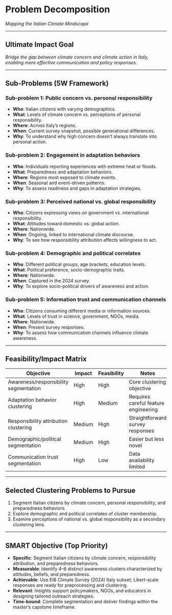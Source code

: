 # Problem Decomposition
*Mapping the Italian Climate Mindscape*  

---

## Ultimate Impact Goal
*Bridge the gap between climate concern and climate action in Italy, enabling more effective communication and policy responses.*

---

## Sub-Problems (5W Framework)

### Sub-problem 1: Public concern vs. personal responsibility
- **Who**: Italian citizens with varying demographics.  
- **What**: Levels of climate concern vs. perceptions of personal responsibility.  
- **Where**: Across Italy’s regions.  
- **When**: Current survey snapshot, possible generational differences.  
- **Why**: To understand why high concern doesn’t always translate into personal action.  

### Sub-problem 2: Engagement in adaptation behaviors
- **Who**: Individuals reporting experiences with extreme heat or floods.  
- **What**: Preparedness and adaptation behaviors.  
- **Where**: Regions most exposed to climate events.  
- **When**: Seasonal and event-driven patterns.  
- **Why**: To assess readiness and gaps in adaptation strategies.  

### Sub-problem 3: Perceived national vs. global responsibility
- **Who**: Citizens expressing views on government vs. international responsibility.  
- **What**: Attitudes toward domestic vs. global action.  
- **Where**: Nationwide.  
- **When**: Ongoing, linked to international climate discourse.  
- **Why**: To see how responsibility attribution affects willingness to act.  

### Sub-problem 4: Demographic and political correlates
- **Who**: Different political groups, age brackets, education levels.  
- **What**: Political preference, socio-demographic traits.  
- **Where**: Nationwide.  
- **When**: Captured in the 2024 survey.  
- **Why**: To explore socio-political drivers of awareness and action.  

### Sub-problem 5: Information trust and communication channels
- **Who**: Citizens consuming different media or information sources.  
- **What**: Levels of trust in science, government, NGOs, media.  
- **Where**: Nationwide.  
- **When**: Present survey responses.  
- **Why**: To assess how communication channels influence climate awareness.  

---

## Feasibility/Impact Matrix

| Objective | Impact | Feasibility | Notes |
|-----------|--------|-------------|-------|
| Awareness/responsibility segmentation | High | High | Core clustering objective |
| Adaptation behavior clustering | High | Medium | Requires careful feature engineering |
| Responsibility attribution clustering | Medium | High | Straightforward survey responses |
| Demographic/political segmentation | Medium | High | Easier but less novel |
| Communication trust segmentation | High | Low | Data availability limited |

---

## Selected Clustering Problems to Pursue
1. Segment Italian citizens by climate concern, personal responsibility, and preparedness behaviors.  
2. Explore demographic and political correlates of cluster membership.  
3. Examine perceptions of national vs. global responsibility as a secondary clustering lens.  

---

## SMART Objective (Top Priority)
- **Specific**: Segment Italian citizens by climate concern, responsibility attribution, and preparedness behaviors.  
- **Measurable**: Identify 4–6 distinct awareness clusters characterized by attitudes, beliefs, and preparedness.  
- **Achievable**: Use EIB Climate Survey (2024) Italy subset; Likert-scale responses are ready for preprocessing and clustering.  
- **Relevant**: Insights support policymakers, NGOs, and educators in designing tailored outreach strategies.  
- **Time-bound**: Complete segmentation and deliver findings within the master’s capstone timeframe.  
